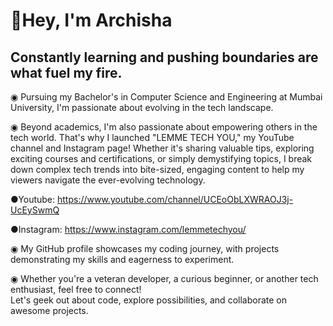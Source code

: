 # 👋Hey, I'm Archisha
## Constantly learning and pushing boundaries are what fuel my fire.
◉ Pursuing my Bachelor's in Computer Science and Engineering at Mumbai University, I'm passionate about evolving in the tech landscape.

◉ Beyond academics, I'm also passionate about empowering others in the tech world.
That's why I launched "LEMME TECH YOU," my YouTube channel and Instagram page! Whether it's sharing valuable tips, exploring exciting courses and certifications, or simply demystifying topics, I break down complex tech trends into bite-sized, engaging content to help my viewers navigate the ever-evolving technology.
 
   ●Youtube: https://www.youtube.com/channel/UCEoObLXWRAOJ3j-UcEySwmQ

  ●Instagram: https://www.instagram.com/lemmetechyou/

◉ My GitHub profile showcases my coding journey, with projects demonstrating my skills and eagerness to experiment.

◉ Whether you're a veteran developer, a curious beginner, or another tech enthusiast, feel free to connect!  
 Let's geek out about code, explore possibilities, and collaborate on awesome projects.
<!--
**archisha-dev/archisha-dev** is a ✨ _special_ ✨ repository because its `README.md` (this file) appears on your GitHub profile.

Here are some ideas to get you started:

- 🔭 I’m currently working on ...
- 🌱 I’m currently learning ...
- 👯 I’m looking to collaborate on ...
- 🤔 I’m looking for help with ...
- 💬 Ask me about ...
- 📫 How to reach me: ...
- 😄 Pronouns: ...
- ⚡ Fun fact: ...
-->
